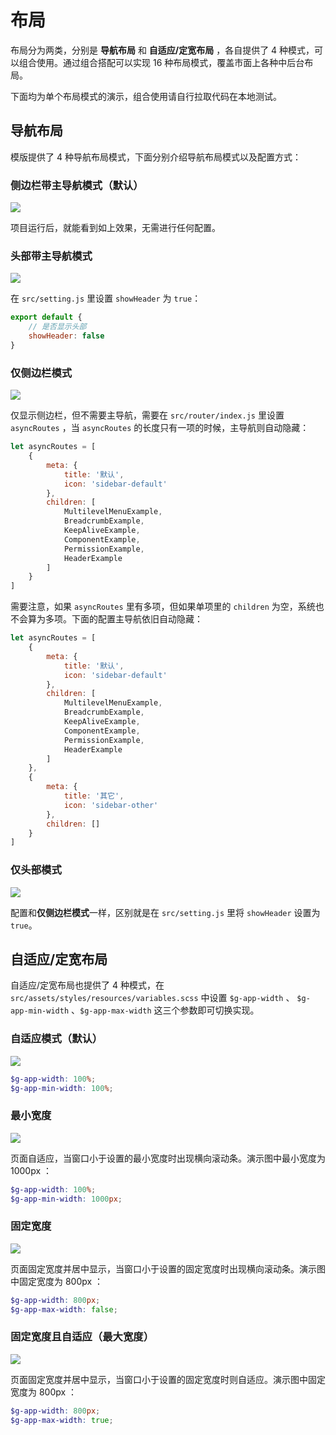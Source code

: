 # 布局

布局分为两类，分别是 **导航布局** 和 **自适应/定宽布局** ，各自提供了 4 种模式，可以组合使用。通过组合搭配可以实现 16 种布局模式，覆盖市面上各种中后台布局。

下面均为单个布局模式的演示，组合使用请自行拉取代码在本地测试。

## 导航布局

模版提供了 4 种导航布局模式，下面分别介绍导航布局模式以及配置方式：

### 侧边栏带主导航模式（默认）

![](images/layout_with_main_sidebar.png)

项目运行后，就能看到如上效果，无需进行任何配置。

### 头部带主导航模式

![](images/layout_with_header.png)

在 `src/setting.js` 里设置 `showHeader` 为 `true`：

```js
export default {
    // 是否显示头部
    showHeader: false
}
```

### 仅侧边栏模式

![](images/layout_without_main_sidebar.png)

仅显示侧边栏，但不需要主导航，需要在 `src/router/index.js` 里设置 `asyncRoutes` ，当 `asyncRoutes` 的长度只有一项的时候，主导航则自动隐藏：

```js
let asyncRoutes = [
    {
        meta: {
            title: '默认',
            icon: 'sidebar-default'
        },
        children: [
            MultilevelMenuExample,
            BreadcrumbExample,
            KeepAliveExample,
            ComponentExample,
            PermissionExample,
            HeaderExample
        ]
    }
]
```

需要注意，如果 `asyncRoutes` 里有多项，但如果单项里的 `children` 为空，系统也不会算为多项。下面的配置主导航依旧自动隐藏：

```js
let asyncRoutes = [
    {
        meta: {
            title: '默认',
            icon: 'sidebar-default'
        },
        children: [
            MultilevelMenuExample,
            BreadcrumbExample,
            KeepAliveExample,
            ComponentExample,
            PermissionExample,
            HeaderExample
        ]
    },
    {
        meta: {
            title: '其它',
            icon: 'sidebar-other'
        },
        children: []
    }
]
```

### 仅头部模式

![](images/layout_without_header.png)

配置和**仅侧边栏模式**一样，区别就是在 `src/setting.js` 里将 `showHeader` 设置为 `true`。

## 自适应/定宽布局

自适应/定宽布局也提供了 4 种模式，在 `src/assets/styles/resources/variables.scss` 中设置 `$g-app-width` 、 `$g-app-min-width` 、`$g-app-max-width` 这三个参数即可切换实现。

### 自适应模式（默认）

![](images/layout_1.gif)

```scss
$g-app-width: 100%;
$g-app-min-width: 100%;
```

### 最小宽度

![](images/layout_2.gif)

页面自适应，当窗口小于设置的最小宽度时出现横向滚动条。演示图中最小宽度为 1000px ：

```scss
$g-app-width: 100%;
$g-app-min-width: 1000px;
```

### 固定宽度

![](images/layout_3.gif)

页面固定宽度并居中显示，当窗口小于设置的固定宽度时出现横向滚动条。演示图中固定宽度为 800px ：

```scss
$g-app-width: 800px;
$g-app-max-width: false;
```

### 固定宽度且自适应（最大宽度）

![](images/layout_4.gif)

页面固定宽度并居中显示，当窗口小于设置的固定宽度时则自适应。演示图中固定宽度为 800px ：

```scss
$g-app-width: 800px;
$g-app-max-width: true;
```